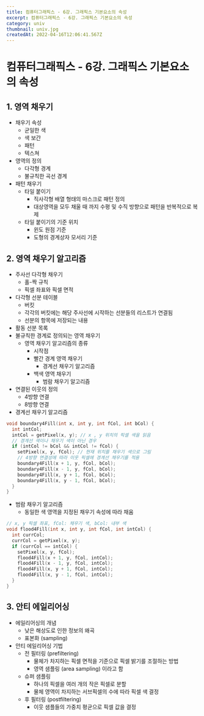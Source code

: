 ```yaml
---
title: 컴퓨터그래픽스 - 6강. 그래픽스 기본요소의 속성
excerpt: 컴퓨터그래픽스 - 6강. 그래픽스 기본요소의 속성
category: univ
thumbnail: univ.jpg
createdAt: 2022-04-16T12:06:41.567Z
---
```

# 컴퓨터그래픽스 - 6강. 그래픽스 기본요소의 속성

## 1. 영역 채우기
* 채우기 속성
	* 균일한 색
    * 색 보간
    * 패턴
    * 텍스쳐
* 영역의 정의
	* 다각형 경계
    * 불규칙한 곡선 경계
* 패턴 채우기
  * 타일 붙이기
      * 직사각형 배열 형태의 마스크로 패턴 정의
      * 대상영역을 모두 채울 때 까지 수평 및 수직 방향으로 패턴을 반복적으로 복제
  * 타일 붙이기의  기준  위치
      * 윈도 원점 기준
      * 도형의 경계상자 모서리 기준
    
## 2. 영역 채우기 알고리즘
* 주사선 다각형 채우기
	* 홀-짝 규칙
    * 픽셀 좌표와 픽셀 면적
* 다각형 선분 테이블
	* 버킷
    * 각각의 버킷에는 해당 주사선에 시작하는 선분들의 리스트가 연결됨
	* 선분의 항목에 저장되는 내용
* 활동 선분 목록
* 불규칙한 경계로 정의되는 영역 채우기
	* 영역 채우기 알고리즘의 종류
		* 시작점
        * 빨간 경계 영역 채우기
        	* 경계선 채우기 알고리즘
        * 백색 영역 채우기
        	* 범람 채우기 알고리즘
* 연결된 이웃의 정의
	* 4방향 연결
    * 8방향 연결
* 경계선 채우기 알고리즘

```c
void boundary4Fill(int x, int y, int fCol, int bCol) {
  int intCol;
  intCol = getPixel(x, y); // x , y 위치의 픽셀 색을 읽음
  // 경계선 색이나 채우기 색이 아닌 경우
  if (intCol != bCol && intCol != fCol) {
    setPixel(x, y, fCol); // 현재 위치를 채우기 색으로 그림
	// 4방향 연결성에 따라 이웃 픽셀에 경계선 채우기를 적용
    boundary4Fill(x + 1, y, fCol, bCol);
    boundary4Fill(x - 1, y, fCol, bCol);
    boundary4Fill(x, y + 1, fCol, bCol);
    boundary4Fill(x, y - 1, fCol, bCol);
  }
}
```
* 범람 채우기 알고리즘
	* 동일한 색 영역을 지정된 채우기 속성에 따라 채움

```c
// x, y 픽셀 좌표, fCol: 채우기 색, bCol: 내부 색
void flood4Fill(int x, int y, int fCol, int intCol) {
  int currCol;
  currCol = getPixel(x, y);
  if (currCol == intCol) {
    setPixel(x, y, fCol);
    flood4Fill(x + 1, y, fCol, intCol);
    flood4Fill(x - 1, y, fCol, intCol);
    flood4Fill(x, y + 1, fCol, intCol);
    flood4Fill(x, y - 1, fCol, intCol);
  }
}
```

## 3. 안티 에일리어싱
* 에일리어싱의 개념
	* 낮은 해상도로 인한 정보의 왜곡
    * 표본화 (sampling)
* 안티 에일리어싱 기법
	* 전 필터링 (prefiltering)
    	* 물체가 차지하는 픽셀 면적을 기준으로 픽셀 밝기를 조절하는 방법
        * 영역 샘플링 (area sampling) 이라고 함
	* 슈퍼 샘플링
		* 하나의 픽셀을 여러 개의 작은 픽셀로 분할
        * 물체 영역이 차지하는 서브픽셀의 수에 따라 픽셀 색 결정
	* 후 필터링 (postfiltering)
    	* 이웃 샘플들의 가중치 평균으로 픽셀 값을 결정


















